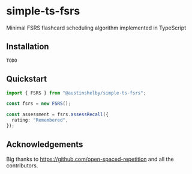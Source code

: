 # simple-ts-fsrs

Minimal FSRS flashcard scheduling algorithm implemented in TypeScript

## Installation

```
TODO
```

## Quickstart

```ts
import { FSRS } from "@austinshelby/simple-ts-fsrs";

const fsrs = new FSRS();

const assessment = fsrs.assessRecall({
  rating: "Remembered",
});
```

## Acknowledgements

Big thanks to https://github.com/open-spaced-repetition and all the contributors.
